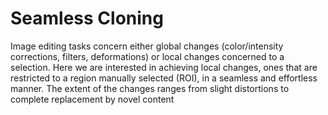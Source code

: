 # Seamless Cloning

Image editing tasks concern either global changes (color/intensity corrections, filters, deformations) or local changes concerned to a selection. 
Here we are interested in achieving local changes, ones that are restricted to a region manually selected (ROI), in a seamless and effortless manner. 
The extent of the changes ranges from slight distortions to complete replacement by novel content
